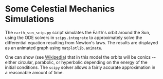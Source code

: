 # Some Celestial Mechanics Simulations

The `earth_sun_scip.py` script simulates the Earth's orbit around the Sun,
using the ODE solvers in `scipy.integrate` to approximately solve the
differential equation resulting from Newton's laws. The results
are displayed as an animated graph using `matplotlib.animate`.

One can show (see [Wikipedia](<https://en.wikipedia.org/wiki/Kepler_orbit#Mathematical_solution_of_the_differential_equation_(1)_above>))
that in this model the orbits will be conics -- either circular,
parabolic, or hyperbolic depending on the energy of the initial conditions.
The `scipy` solver allows a fairly accurate approximation in a reasonable
amount of time.
